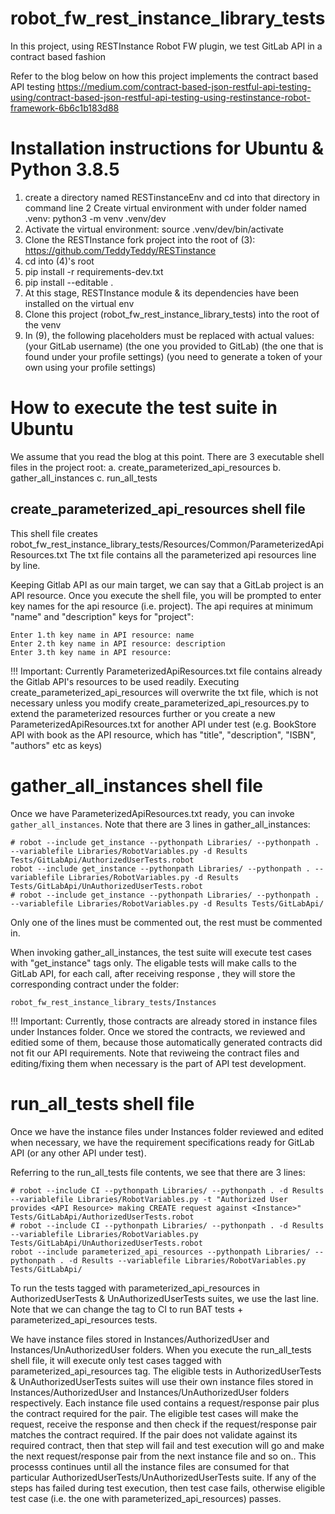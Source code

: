 # robot_fw_rest_instance_library_tests
In this project, using RESTInstance Robot FW plugin, we test GitLab API in a contract based fashion

Refer to the blog below on how this project implements the contract based API testing
https://medium.com/contract-based-json-restful-api-testing-using/contract-based-json-restful-api-testing-using-restinstance-robot-framework-6b6c1b183d88

# Installation instructions for Ubuntu & Python 3.8.5
1. create a directory named RESTinstanceEnv and cd into that directory in command line
2  Create virtual environment with under folder named .venv:  python3 -m venv .venv/dev
3. Activate the virtual environment: source .venv/dev/bin/activate
4. Clone the RESTInstance fork project into the root of (3):
   https://github.com/TeddyTeddy/RESTinstance
5. cd into (4)'s root
6. pip install -r requirements-dev.txt
7. pip install --editable .
8. At this stage, RESTInstance module & its dependencies have been installed on the virtual env
9. Clone this project (robot_fw_rest_instance_library_tests) into the root of the venv
10. In (9), the following placeholders must be replaced with actual values:
   <your private gitlab username>        (your GitLab username)
   <YourName YourSurname>                (the one you provided to GitLab)
   <your private gitlab user id number>  (the one that is found under your profile settings)
   <your private gitlab api token>       (you need to generate a token of your own using your profile settings)

# How to execute the test suite in Ubuntu
We assume that you read the blog at this point. 
There are 3 executable shell files in the project root:
a. create_parameterized_api_resources
b. gather_all_instances
c. run_all_tests

## create_parameterized_api_resources shell file
This shell file creates robot_fw_rest_instance_library_tests/Resources/Common/ParameterizedApiResources.txt
The txt file contains all the parameterized api resources line by line. 

Keeping Gitlab API as our main target, we can say that a GitLab project is an API resource.
Once you execute the shell file, you will be prompted to enter
key names for the api resource (i.e. project). The api requires at minimum "name" and "description" keys for "project":

```
Enter 1.th key name in API resource: name
Enter 2.th key name in API resource: description
Enter 3.th key name in API resource:
```
!!! Important: Currently ParameterizedApiResources.txt file contains already the Gitlab API's resources to be used readily. 
    Executing create_parameterized_api_resources will overwrite the txt file, which is not necessary unless
    you modify create_parameterized_api_resources.py to extend the parameterized resources further or you create
    a new ParameterizedApiResources.txt for another API under test (e.g. BookStore API with book as the API resource, which has
    "title", "description", "ISBN", "authors" etc as keys)

# gather_all_instances shell file
Once we have ParameterizedApiResources.txt ready, you can invoke ```gather_all_instances```. Note that there are 3 lines in gather_all_instances:
```
# robot --include get_instance --pythonpath Libraries/ --pythonpath . --variablefile Libraries/RobotVariables.py -d Results Tests/GitLabApi/AuthorizedUserTests.robot
robot --include get_instance --pythonpath Libraries/ --pythonpath . --variablefile Libraries/RobotVariables.py -d Results Tests/GitLabApi/UnAuthorizedUserTests.robot
# robot --include get_instance --pythonpath Libraries/ --pythonpath . --variablefile Libraries/RobotVariables.py -d Results Tests/GitLabApi/
```
Only one of the lines must be commented out, the rest must be commented in.

When invoking gather_all_instances, the test suite will execute test cases with "get_instance" tags only. 
The eligable tests will make calls to the GitLab API, for each call, after receiving response , they will store the corresponding contract under the folder:
```
robot_fw_rest_instance_library_tests/Instances
```
!!! Important: Currently, those contracts are already stored in instance files under Instances folder. 
Once we stored the contracts, we reviewed and editied some of them, because those automatically generated contracts 
did not fit our API requirements. Note that reviweing the contract files and editing/fixing them when necessary is the part of API test development.

# run_all_tests shell file
Once we have the instance files under Instances folder reviewed and edited when necessary,
we have the requirement specifications ready for GitLab API (or any other API under test).

Referring to the run_all_tests file contents, we see that there are 3 lines:
```
# robot --include CI --pythonpath Libraries/ --pythonpath . -d Results --variablefile Libraries/RobotVariables.py -t "Authorized User provides <API Resource> making CREATE request against <Instance>" Tests/GitLabApi/AuthorizedUserTests.robot
# robot --include CI --pythonpath Libraries/ --pythonpath . -d Results --variablefile Libraries/RobotVariables.py Tests/GitLabApi/UnAuthorizedUserTests.robot
robot --include parameterized_api_resources --pythonpath Libraries/ --pythonpath . -d Results --variablefile Libraries/RobotVariables.py Tests/GitLabApi/
```
To run the tests tagged with parameterized_api_resources in AuthorizedUserTests & UnAuthorizedUserTests suites, we use the last line.
Note that we can change the tag to CI to run BAT tests + parameterized_api_resources tests.

We have instance files stored in Instances/AuthorizedUser and Instances/UnAuthorizedUser folders.
When you execute the run_all_tests shell file, it will execute only test cases tagged with parameterized_api_resources tag.
The eligible tests in AuthorizedUserTests & UnAuthorizedUserTests suites will use their own instance files
stored in Instances/AuthorizedUser and Instances/UnAuthorizedUser folders respectively.
Each instance file used contains a request/response pair plus the contract required for the pair.
The eligible test cases will make the request, receive the response and then check if the request/response pair matches the contract required.
If the pair does not validate against its required contract, then that step will fail and test execution will go and make the next request/response
pair from the next instance file and so on.. This processs continues until all the instance files are consumed for that particular 
AuthorizedUserTests/UnAuthorizedUserTests suite. If any of the steps has failed during test execution, then test case fails, otherwise
eligible test case (i.e. the one with parameterized_api_resources) passes.














